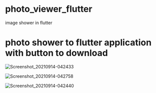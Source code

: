# photo_viewer_flutter
image shower in flutter



# photo shower to flutter application with button to download

![Screenshot_20210914-042433](https://user-images.githubusercontent.com/80629705/133179780-3c9d0cdd-d7a6-43bc-be37-c0aef17c67fa.jpg)



![Screenshot_20210914-042758](https://user-images.githubusercontent.com/80629705/133179756-8a7b9c44-d4f4-4ef9-9e84-2f4dc4ca3fd5.jpg)



![Screenshot_20210914-042440](https://user-images.githubusercontent.com/80629705/133179820-818c3b78-1a3a-41cd-a756-a56b954e88bd.jpg)
